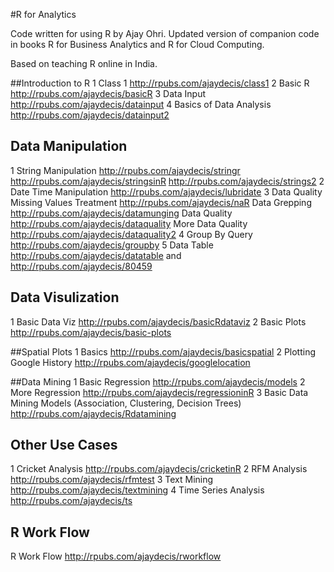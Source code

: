 #R for Analytics

Code written for using R by Ajay Ohri. Updated version of companion code in books R for Business Analytics and R for Cloud Computing.

Based on teaching R online in India. 

##Introduction to R
1 Class 1 http://rpubs.com/ajaydecis/class1
2 Basic R http://rpubs.com/ajaydecis/basicR
3 Data Input http://rpubs.com/ajaydecis/datainput 
4 Basics of Data Analysis  http://rpubs.com/ajaydecis/datainput2


## Data Manipulation
1 String Manipulation 
http://rpubs.com/ajaydecis/stringr
http://rpubs.com/ajaydecis/stringsinR
http://rpubs.com/ajaydecis/strings2
2 Date Time Manipulation
http://rpubs.com/ajaydecis/lubridate
3 Data Quality 
Missing Values Treatment http://rpubs.com/ajaydecis/naR
Data Grepping http://rpubs.com/ajaydecis/datamunging
Data Quality http://rpubs.com/ajaydecis/dataquality
More Data Quality http://rpubs.com/ajaydecis/dataquality2
4 Group By Query http://rpubs.com/ajaydecis/groupby
5 Data Table http://rpubs.com/ajaydecis/datatable and http://rpubs.com/ajaydecis/80459

## Data Visulization
1 Basic Data Viz http://rpubs.com/ajaydecis/basicRdataviz
2 Basic Plots http://rpubs.com/ajaydecis/basic-plots

##Spatial Plots
1 Basics http://rpubs.com/ajaydecis/basicspatial
2 Plotting Google History http://rpubs.com/ajaydecis/googlelocation

##Data Mining
1 Basic Regression http://rpubs.com/ajaydecis/models
2 More Regression http://rpubs.com/ajaydecis/regressioninR
3 Basic Data Mining Models (Association, Clustering, Decision Trees) http://rpubs.com/ajaydecis/Rdatamining

## Other Use Cases
1 Cricket Analysis http://rpubs.com/ajaydecis/cricketinR
2 RFM Analysis http://rpubs.com/ajaydecis/rfmtest
3 Text Mining http://rpubs.com/ajaydecis/textmining
4 Time Series Analysis http://rpubs.com/ajaydecis/ts


## R Work Flow 
R Work Flow http://rpubs.com/ajaydecis/rworkflow

